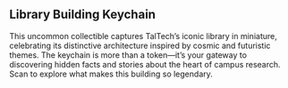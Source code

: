 ## Library Building Keychain

This uncommon collectible captures TalTech’s iconic library in miniature, celebrating its distinctive architecture inspired by cosmic and futuristic themes. The keychain is more than a token—it’s your gateway to discovering hidden facts and stories about the heart of campus research. Scan to explore what makes this building so legendary.

